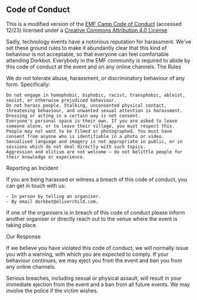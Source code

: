 ## Code of Conduct

This is a modified version of the [EMF Camp Code of Conduct](https://www.emfcamp.org/code-of-conduct) (accessed 12/23) licensed under a [Creative Commons Attribution 4.0 License](https://creativecommons.org/licenses/by/4.0)

Sadly, technology events have a notorious reputation for harassment. We've set these ground rules to make it abundantly clear that this kind of behaviour is not acceptable, so that everyone can feel comfortable attending Dorkbot. Everybody in the EMF community is required to abide by this code of conduct at the event and on any online channels.
The Rules

We do not tolerate abuse, harassment, or discriminatory behaviour of any form. Specifically:

    Do not engage in homophobic, biphobic, racist, transphobic, ableist, sexist, or otherwise prejudiced behaviour.
    Do not harass people. Stalking, unconsented physical contact, threatening behaviour, and unwanted sexual attention is harassment. Dressing or acting in a certain way is not consent.
    Everyone's personal space is their own. If you are asked to leave someone alone, or to leave their village, you must respect this.
    People may not want to be filmed or photographed. You must have consent from anyone who is identifiable in a photo or video.
    Sexualised language and imagery is not appropriate in public, or in sessions which do not deal directly with such topics.
    Aggression and elitism are not welcome — do not belittle people for their knowledge or experience.

Reporting an Incident

If you are being harassed or witness a breach of this code of conduct, you can get in touch with us:

    - In person by telling an organiser.
    - By email dorkbot@oliverchild.com.

If one of the organisers is in breach of this code of conduct please inform another organiser or directly reach out to the venue where the event is taking place. 


Our Response

If we believe you have violated this code of conduct, we will normally issue you with a warning, with which you are expected to comply. If your behaviour continues, we may eject you from the event and ban you from any online channels.

Serious breaches, including sexual or physical assault, will result in your immediate ejection from the event and a ban from all future events. We may involve the police if the victim wishes. 